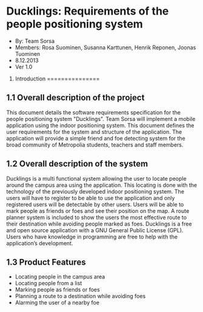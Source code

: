 Ducklings: Requirements of the people positioning system
========================================================
- By: Team Sorsa
- Members: Rosa Suominen, Susanna Karttunen, Henrik Reponen, Joonas Tuominen
- 8.12.2013
- Ver 1.0
 
1. Introduction
===============
 
1.1 Overall description of the project
--------------------------------------

This document details the software requirements specification for the people positioning system "Ducklings". Team Sorsa will implement a mobile application using the indoor positioning system. This document defines the user requirements for the system and structure of the application. The application will provide a simple friend and foe detecting system for the broad community of Metropolia students, teachers and staff members.

1.2 Overall description of the system
-------------------------------------

Ducklings is a multi functional system allowing the user to locate people around the campus area using the application. This locating is done with the technology of the previously developed indoor positioning system. The users will have to register to be able to use the application and only registered users will be detectable by other users. Users will be able to mark people as friends or foes and see their position on the map. A route planner system is included to show the users the most effective route to their destination while avoiding people marked as foes. Ducklings is a free and open source application with a GNU General Public License (GPL). Users who have knowledge in programming are free to help with the application’s development.

1.3 Product Features
--------------------

- Locating people in the campus area
- Locating people from a list
- Marking people as friends or foes
- Planning a route to a destination while avoiding foes
- Alarming the user of a nearby foe
